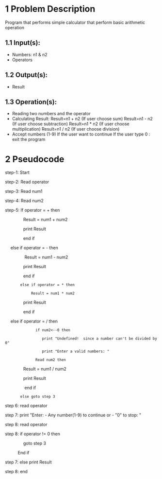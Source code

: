 # 1 Problem Description 
Program that performs simple calculator that perform basic arithmetic operation
## 1.1 Input(s):
  -	Numbers: n1 & n2 
  -	Operators
## 1.2 Output(s): 
  -	Result
## 1.3 Operation(s):
  -	Reading two numbers and the operator
  -	Calculating Result:
     	Result=n1 + n2 (If user choose sum)
    	Result=n1 - n2 (If user choose subtraction)
    	Result=n1 * n2 (If user choose multiplication)
    	Result=n1 / n2 (If user choose division)
  -	Accept numbers (1-9) If the user want to continue 
    	If the user type 0 : exit the program

# 2 Pseudocode
step-1: Start

step-2: Read operator 

step-3: Read num1

step-4: Read num2

step-5: If operator = + then

             Result = num1 + num2
             
             print Result
             
             end if
             
           else if operator = - then
           
             Result = num1 - num2
             
             print Result
             
             end if
             
           else if operator = * then
           
                Result = num1 * num2
                
             print Result
             
             end if
             
             else if operator = / then
             
                  if num2<--0 then
                  
                     print "Undefined!  since a number can't be divided by 0"
                     
                     print "Enter a valid numbers: "
                     
                  Read num2 then

             Result = num1 / num2
             
             print Result
             
             end if
             
           else goto step 3
           
step 6: read operator

step 7: print "Enter: - Any number(1-9) to continue or - \"0\" to stop: "

step 8: read operator

step 8: if operator != 0 then

     goto step 3
     
   End if
   
step 7: else print Result

step 8: end

